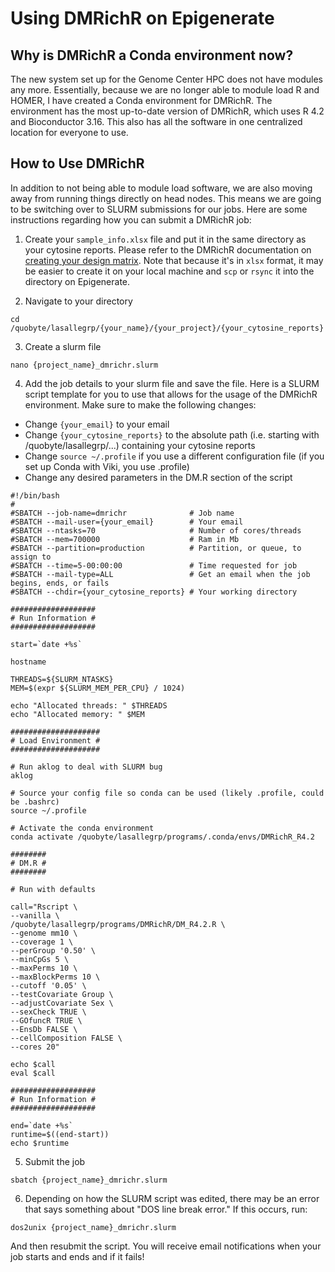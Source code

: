 # Using DMRichR on Epigenerate

## Why is DMRichR a Conda environment now?

The new system set up for the Genome Center HPC does not have modules any more. Essentially, because we are no longer able to module load R and HOMER, I have created a Conda environment for DMRichR. The environment has the most up-to-date version of DMRichR, which uses R 4.2 and Bioconductor 3.16. This also has all the software in one centralized location for everyone to use.

## How to Use DMRichR

In addition to not being able to module load software, we are also moving away from running things directly on head nodes. This means we are going to be switching over to SLURM submissions for our jobs. Here are some instructions regarding how you can submit a DMRichR job:

1. Create your `sample_info.xlsx` file and put it in the same directory as your cytosine reports. Please refer to the DMRichR documentation on [creating your design matrix](https://www.benlaufer.com/DMRichR/articles/DMRichR.html#the-design-matrix-and-covariates). Note that because it's in `xlsx` format, it may be easier to create it on your local machine and `scp` or `rsync` it into the directory on Epigenerate.

2. Navigate to your directory

```
cd /quobyte/lasallegrp/{your_name}/{your_project}/{your_cytosine_reports}
```

3. Create a slurm file

```
nano {project_name}_dmrichr.slurm
```

4. Add the job details to your slurm file and save the file. Here is a SLURM script template for you to use that allows for the usage of the DMRichR environment. Make sure to make the following changes:

* Change `{your_email}` to your email
* Change `{your_cytosine_reports}` to the absolute path (i.e. starting with /quobyte/lasallegrp/...) containing your cytosine reports
* Change `source ~/.profile` if you use a different configuration file (if you set up Conda with Viki, you use .profile)
* Change any desired parameters in the DM.R section of the script

```
#!/bin/bash
#
#SBATCH --job-name=dmrichr             	# Job name
#SBATCH --mail-user={your_email}       	# Your email
#SBATCH --ntasks=70                     # Number of cores/threads
#SBATCH --mem=700000                    # Ram in Mb
#SBATCH --partition=production          # Partition, or queue, to assign to
#SBATCH --time=5-00:00:00              	# Time requested for job
#SBATCH --mail-type=ALL                	# Get an email when the job begins, ends, or fails
#SBATCH --chdir={your_cytosine_reports}	# Your working directory

###################
# Run Information #
###################

start=`date +%s`

hostname

THREADS=${SLURM_NTASKS}
MEM=$(expr ${SLURM_MEM_PER_CPU} / 1024)

echo "Allocated threads: " $THREADS
echo "Allocated memory: " $MEM

####################
# Load Environment #
####################

# Run aklog to deal with SLURM bug
aklog

# Source your config file so conda can be used (likely .profile, could be .bashrc)
source ~/.profile

# Activate the conda environment
conda activate /quobyte/lasallegrp/programs/.conda/envs/DMRichR_R4.2

########
# DM.R #
########

# Run with defaults

call="Rscript \
--vanilla \
/quobyte/lasallegrp/programs/DMRichR/DM_R4.2.R \
--genome mm10 \
--coverage 1 \
--perGroup '0.50' \
--minCpGs 5 \
--maxPerms 10 \
--maxBlockPerms 10 \
--cutoff '0.05' \
--testCovariate Group \
--adjustCovariate Sex \
--sexCheck TRUE \
--GOfuncR TRUE \
--EnsDb FALSE \
--cellComposition FALSE \
--cores 20"

echo $call
eval $call

###################
# Run Information #
###################

end=`date +%s`
runtime=$((end-start))
echo $runtime
```

5. Submit the job

```
sbatch {project_name}_dmrichr.slurm
```

6. Depending on how the SLURM script was edited, there may be an error that says something about "DOS line break error." If this occurs, run:

```
dos2unix {project_name}_dmrichr.slurm
```

And then resubmit the script. You will receive email notifications when your job starts and ends and if it fails!

